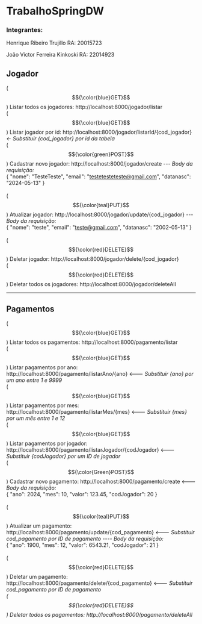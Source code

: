 # TrabalhoSpringDW

<h3>Integrantes:</h3>
<p>Henrique Ribeiro Trujillo RA: 20015723</p>
<p>João Victor Ferreira Kinkoski RA: 22014923</p>

<h2>Jogador</h2>

($${\color{blue}GET}$$)
Listar todos os jogadores: http://localhost:8000/jogador/listar 
<br>
($${\color{blue}GET}$$)
Listar jogador por id: http://localhost:8000/jogador/listarId/{cod_jogador} <- <i>Substituir {cod_jogador} por id da tabela</i>
<br>
($${\color{green}POST}$$)
Cadastrar novo jogador: http://localhost:8000/jogador/create --- <i>Body da requisição: </i>
<br>
{
  "nome": "TesteTeste",
  "email": "testetesteteste@gmail.com",
  "datanasc": "2024-05-13"
}
<br>
<br>
($${\color{teal}PUT}$$)
Atualizar jogador: http://localhost:8000/jogador/update/{cod_jogador} --- <i>Body da requisição:</i>
<br>
{
  "nome": "teste",
  "email": "teste@gmail.com",
  "datanasc": "2002-05-13"
}
<br>
<br>
($${\color{red}DELETE}$$)
Deletar jogador: http://localhost:8000/jogador/delete/{cod_jogador}
<br>
($${\color{red}DELETE}$$)
Deletar todos os jogadores: http://localhost:8000/jogador/deleteAll
<hr>
<h2>Pagamentos</h2>

($${\color{blue}GET}$$)
Listar todos os pagamentos: http://localhost:8000/pagamento/listar
<br>
($${\color{blue}GET}$$)
Listar pagamentos por ano: http://localhost:8000/pagamento/listarAno/{ano} <--- <i>Substituir {ano} por um ano entre 1 e 9999</i>
<br>
($${\color{blue}GET}$$)
Listar pagamentos por mes: http://localhost:8000/pagamento/listarMes/{mes} <--- <i>Substituir {mes} por um mês entre 1 e 12</i>
<br>
($${\color{blue}GET}$$)
Listar pagamentos por jogador: http://localhost:8000/pagamento/listarJogador/{codJogador} <--- <i>Substituir {codJogador} por um ID de jogador</i>
<br>
($${\color{Green}POST}$$)
Cadastrar novo pagamento: http://localhost:8000/pagamento/create <--- <i>Body da requisição: </i>
<br>
{
  "ano": 2024,
  "mes": 10,
  "valor": 123.45,
  "codJogador": 20
}
<br>
<br>
($${\color{teal}PUT}$$)
Atualizar um pagamento: http://localhost:8000/pagamento/update/{cod_pagamento} <--- <i>Substituir cod_pagamento por ID de pagamento ---- Body da requisição: </i>
<br>
{
  "ano": 1900,
  "mes": 12,
  "valor": 6543.21,
  "codJogador": 21
}
<br>
<br>
($${\color{red}DELETE}$$)
Deletar um pagamento: http://localhost:8000/pagamento/delete/{cod_pagamento} <--- <i>Substituir cod_pagamento por ID de pagamento
<br>
($${\color{red}DELETE}$$)
Deletar todos os pagamentos: http://localhost:8000/pagamento/deleteAll
